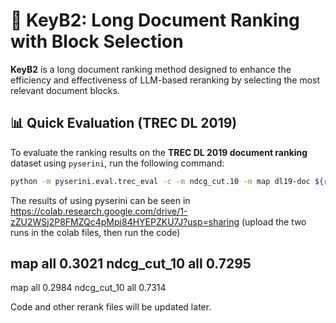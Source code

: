 # 🔑 KeyB2: Long Document Ranking with Block Selection

**KeyB2** is a long document ranking method designed to enhance the efficiency and effectiveness of LLM-based reranking by selecting the most relevant document blocks.

## 📊 Quick Evaluation (TREC DL 2019)

To evaluate the ranking results on the **TREC DL 2019 document ranking** dataset using `pyserini`, run the following command:

```bash
python -m pyserini.eval.trec_eval -c -m ndcg_cut.10 -m map dl19-doc ${rerankBaseName}.trec
```

The results of using pyserini can be seen in https://colab.research.google.com/drive/1-zZU2WSj2P8FMZQc4pMpi84HYEPZKU7J?usp=sharing
(upload the two runs in the colab files, then run the code)

map                   	all	0.3021
ndcg_cut_10           	all	0.7295
----
map                   	all	0.2984
ndcg_cut_10           	all	0.7314


Code and other rerank files will be updated later.
